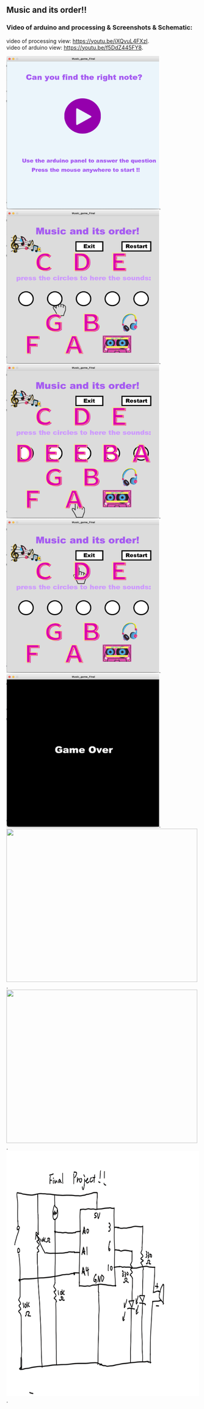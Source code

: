 ## Music and its order!!

### Video of arduino and processing & Screenshots & Schematic:  

video of processing view: https://youtu.be/iXQvuL4FXzI.   
video of arduino view: https://youtu.be/f5DdZ445FY8. 

<img src="https://github.com/FairyyGenie/introToIM/blob/main/finalProject/final-1.png" width="400" height="400">. 
<img src="https://github.com/FairyyGenie/introToIM/blob/main/finalProject/final-2.png" width="400" height="400">. 
<img src="https://github.com/FairyyGenie/introToIM/blob/main/finalProject/final-3.png" width="400" height="400">. 
<img src="https://github.com/FairyyGenie/introToIM/blob/main/finalProject/final-4.png" width="400" height="400">. 
<img src="https://github.com/FairyyGenie/introToIM/blob/main/finalProject/final-5.png" width="400" height="400">. 
<img src="https://github.com/FairyyGenie/introToIM/blob/main/finalProject/final-6.jpg" width="500" height="400">. 
<img src="https://github.com/FairyyGenie/introToIM/blob/main/finalProject/final-7.jpg" width="500" height="400">. 
<img src="https://github.com/FairyyGenie/introToIM/blob/main/finalProject/final-schmetic.png" width="800" height="640">. 



